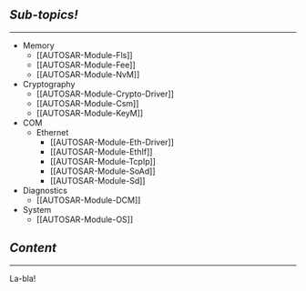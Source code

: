 ## *Sub-topics!*
---
* Memory
	* [[AUTOSAR-Module-Fls]]
	* [[AUTOSAR-Module-Fee]]
	* [[AUTOSAR-Module-NvM]]
* Cryptography
	* [[AUTOSAR-Module-Crypto-Driver]]
	* [[AUTOSAR-Module-Csm]]
	* [[AUTOSAR-Module-KeyM]]
* COM
	* Ethernet
		* [[AUTOSAR-Module-Eth-Driver]]
		* [[AUTOSAR-Module-EthIf]]
		* [[AUTOSAR-Module-TcpIp]]
		* [[AUTOSAR-Module-SoAd]]
		* [[AUTOSAR-Module-Sd]]
* Diagnostics
	* [[AUTOSAR-Module-DCM]]
* System
	* [[AUTOSAR-Module-OS]]
## *Content*
---
La-bla!